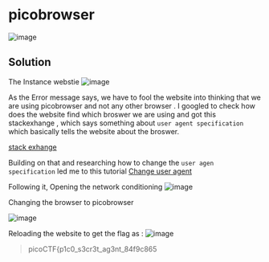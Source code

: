 # picobrowser

![image](https://github.com/user-attachments/assets/f0ea157f-9753-4cd0-90aa-e42a866faaf0)

## Solution 
The Instance webstie 
![image](https://github.com/user-attachments/assets/269745be-b65d-4af1-a55e-ce335971f283)

As the Error message says, we have to fool the website into thinking that we are using picobrowser and not any other browser . 
I googled to check how does the website find which broswer we are using and got this stackexhange , which says something about `user agent specification`
which basically tells the website about the broswer.

[stack exhange](https://superuser.com/questions/1365300/tricking-website-that-you-are-using-different-browser-or-os)

Building on that and researching how to change the `user agen specification` led me to this tutorial 
[Change user agent ](https://www.browserstack.com/guide/change-user-agent-in-chrome)

Following it, Opening the network conditioning 
![image](https://github.com/user-attachments/assets/15465da6-457d-4ea2-82d9-32aa8c630241)

Changing the browser to picobrowser 

![image](https://github.com/user-attachments/assets/7d6fd156-5f90-4f81-ac9e-f26650b4a91b)

Reloading the website to get the flag as : 
![image](https://github.com/user-attachments/assets/3d656ad9-b89f-4920-8c48-032d42d333f6)

>picoCTF{p1c0_s3cr3t_ag3nt_84f9c865
